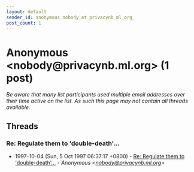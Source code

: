 ```yaml
---
layout: default
sender_id: anonymous_nobody_at_privacynb_ml_org_
post_count: 1
---
```


# Anonymous <nobody<span>@</span>privacynb.ml.org> (1 post)

_Be aware that many list participants used multiple email addresses over their time active on the list. As such this page may not contain all threads available._

## Threads

### Re: Regulate them to 'double-death'...
+ 1997-10-04 (Sun, 5 Oct 1997 06:37:17 +0800) - [Re: Regulate them to 'double-death'...](/archive/1997/10/311db022c373565f1855a1de3c94c198468953fd3767a58fcadc3268ceddc477) - _Anonymous \<nobody@privacynb.ml.org\>_


